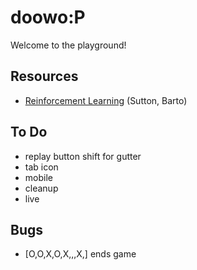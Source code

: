 # doowo:P
Welcome to the playground!

## Resources
- [Reinforcement Learning](http://incompleteideas.net/book/bookdraft2017nov5.pdf) (Sutton, Barto)

## To Do
- replay button shift for gutter
- tab icon
- mobile
- cleanup
- live

## Bugs
- [O,O,X,O,X,,,X,] ends game
